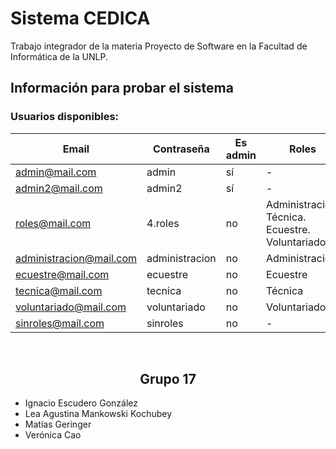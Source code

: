 # Sistema CEDICA
Trabajo integrador de la materia Proyecto de Software en la Facultad de Informática de la UNLP.


## Información para probar el sistema

### Usuarios disponibles:
| Email                           | Contraseña        | Es admin | Roles
| --------------------------------| ------------------|----------|-------
| admin@mail.com&#8204;           | admin             | sí       | -
| admin2@mail.com&#8204;          | admin2            | sí       | -
| roles@mail.com&#8204;           | 4.roles           | no       | Administración. Técnica. Ecuestre. Voluntariado
| administracion@mail.com&#8204;  | administracion    | no       | Administración
| ecuestre@mail.com&#8204;        | ecuestre          | no       | Ecuestre
| tecnica@mail.com&#8204;         | tecnica           | no       | Técnica
| voluntariado@mail.com&#8204;    | voluntariado      | no       | Voluntariado
| sinroles@mail.com&#8204;        | sinroles          | no       | -

<br>

<h2 style="text-align:center;">Grupo 17</h2>

- Ignacio Escudero González
- Lea Agustina Mankowski Kochubey
- Matías Geringer
- Verónica Cao